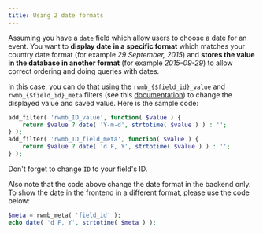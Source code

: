 ```yaml
---
title: Using 2 date formats
---
```


Assuming you have a `date` field which allow users to choose a date for an event. You want to **display date in a specific format** which matches your country date format (for example *29 September, 2015*) and **stores the value in the database in another format** (for example *2015-09-29*) to allow correct ordering and doing queries with dates.

In this case, you can do that using the `rwmb_{$field_id}_value` and `rwmb_{$field_id}_meta` filters (see this [documentation](/filters/)) to change the displayed value and saved value. Here is the sample code:

```php
add_filter( 'rwmb_ID_value', function( $value ) {
    return $value ? date( 'Y-m-d', strtotime( $value ) ) : '';
} );
add_filter( 'rwmb_ID_field_meta', function( $value ) {
    return $value ? date( 'd F, Y', strtotime( $value ) ) : '';
} );
```

Don't forget to change `ID` to your field's ID.

Also note that the code above change the date format in the backend only. To show the date in the frontend in a different format, please use the code below:

```php
$meta = rwmb_meta( 'field_id' );
echo date( 'd F, Y', strtotime( $meta ) );
```

